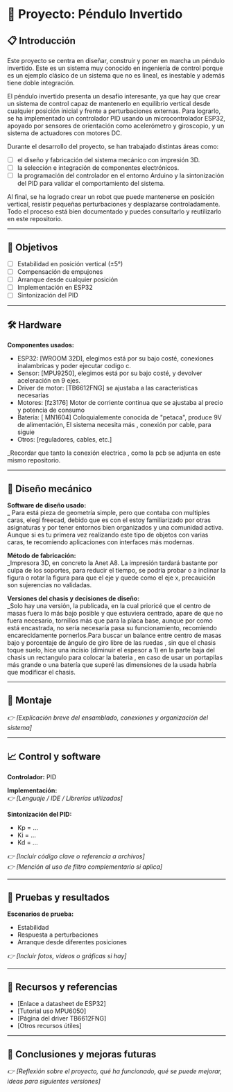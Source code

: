 # 🧩 Proyecto: Péndulo Invertido

## 📋 Introducción
Este proyecto se centra en diseñar, construir y poner en marcha un péndulo invertido. Este es un sistema muy conocido en ingeniería de control porque es un ejemplo clásico de un sistema que no es lineal, es inestable y además tiene doble integración. 

El péndulo invertido presenta un desafío interesante, ya que hay que crear un sistema de control capaz de mantenerlo en equilibrio vertical desde cualquier posición inicial y frente a perturbaciones externas. Para lograrlo, se ha implementado un controlador PID usando un microcontrolador ESP32, apoyado por sensores de orientación como acelerómetro y giroscopio, y un sistema de actuadores con motores DC. 

Durante el desarrollo del proyecto, se han trabajado distintas áreas como:
- [ ] el diseño y fabricación del sistema mecánico con impresión 3D.
- [ ] la selección e integración de componentes electrónicos.
- [ ] la programación del controlador en el entorno Arduino y la sintonización del PID para validar el comportamiento del sistema.

Al final, se ha logrado crear un robot que puede mantenerse en posición vertical, resistir pequeñas perturbaciones y desplazarse controladamente. Todo el proceso está bien documentado y puedes consultarlo y reutilizarlo en este repositorio.

---

## 🎯 Objetivos
- [ ] Estabilidad en posición vertical (±5°)
- [ ] Compensación de empujones
- [ ] Arranque desde cualquier posición
- [ ] Implementación en ESP32
- [ ] Sintonización del PID

---

## 🛠️ Hardware
**Componentes usados:**
- ESP32: [WROOM 32D], elegimos está por su bajo costé, conexiones inalambricas y poder ejecutar codigo c.
- Sensor: [MPU9250], elegimos está por su bajo costé, y devolver aceleración en 9 ejes.
- Driver de motor: [TB6612FNG] se ajustaba a las caracteristicas necesarias
- Motores: [fz3176] Motor de corriente continua que se ajustaba al precio y potencia de consumo
- Batería: [ MN1604] Coloquialemente conocida de "petaca", produce 9V de alimentación, El sistema necesita más , conexión por cable, para siguie
- Otros: [reguladores, cables, etc.]

_Recordar que tanto la conexión electrica , como la pcb se adjunta en este mismo repositorio.

---

## 🧱 Diseño mecánico
**Software de diseño usado:**  
_ Para está pieza de geometría simple, pero que contaba con multiples caras, elegí freecad, debido que es con el estoy familiarizado por otras asignaturas y por tener entornos bien organizados y una comunidad activa. Aunque si es tu primera vez realizando este tipo de objetos con varias caras, te recomiendo aplicaciones con interfaces más modernas.

**Método de fabricación:**  
_Impresora 3D, en concreto la Anet A8. La impresión tardará bastante por culpa de los soportes, para reducir el tiempo, se podría probar o a inclinar la figura o rotar la figura para que el eje y quede como el eje x, precauición  son sujerencias no validadas. 

**Versiones del chasis y decisiones de diseño:**  
_Solo hay una versión, la publicada, en la cual prioricé que el centro de masas fuera lo más bajo posible y que estuviera centrado, apare de que no fuera necesario, tornillos más que para la placa base, aunque por como está  encastrada, no sería necesaría pasa su funcionamiento, recomiendo encarecidamente pornerlos.Para buscar un balance entre centro de masas bajo y porcentaje de ángulo de giro libre de las ruedas , sin que el chasis toque suelo, hice una incisio (diminuir el espesor a 1) en la parte baja del chasis un rectangulo para colocar la bateria , en caso de usar un portapilas más grande o una batería que superé las dimensiones de la usada habría que modificar el chasis.

---

## 🔌 Montaje
_👉 [Explicación breve del ensamblado, conexiones y organización del sistema]_

---


## 📈 Control y software
**Controlador:** PID

**Implementación:**  
_👉 [Lenguaje / IDE / Librerías utilizadas]_

**Sintonización del PID:**  
- Kp = ...
- Ki = ...
- Kd = ...

_👉 [Incluir código clave o referencia a archivos]_  
_👉 [Mención al uso de filtro complementario si aplica]_

---

## 🧪 Pruebas y resultados
**Escenarios de prueba:**
- Estabilidad
- Respuesta a perturbaciones
- Arranque desde diferentes posiciones

_👉 [Incluir fotos, vídeos o gráficas si hay]_

---

## 📎 Recursos y referencias
- [Enlace a datasheet de ESP32]
- [Tutorial uso MPU6050]
- [Página del driver TB6612FNG]
- [Otros recursos útiles]

---

## 🚀 Conclusiones y mejoras futuras
_👉 [Reflexión sobre el proyecto, qué ha funcionado, qué se puede mejorar, ideas para siguientes versiones]_
